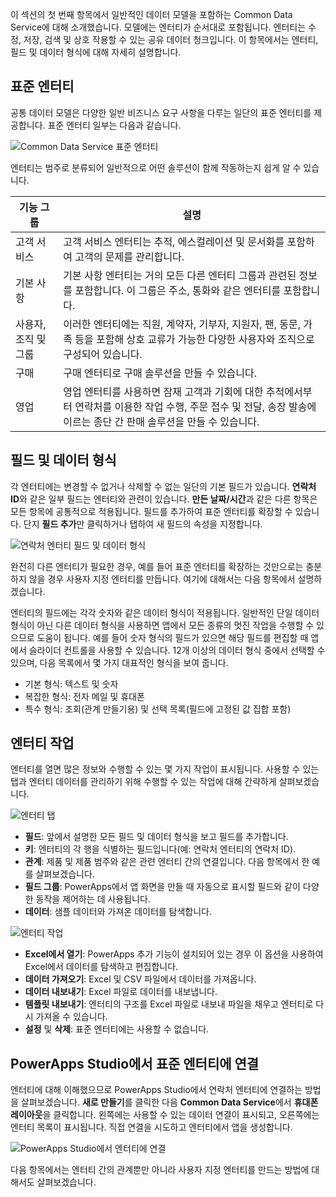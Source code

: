 이 섹션의 첫 번째 항목에서 일반적인 데이터 모델을 포함하는 Common Data Service에 대해 소개했습니다. 모델에는 엔터티가 순서대로 포함됩니다. 엔터티는 수정, 저장, 검색 및 상호 작용할 수 있는 공유 데이터 청크입니다. 이 항목에서는 엔터티, 필드 및 데이터 형식에 대해 자세히 설명합니다.

## <a name="standard-entities"></a>표준 엔터티
공통 데이터 모델은 다양한 일반 비즈니스 요구 사항을 다루는 일단의 표준 엔터티를 제공합니다. 표준 엔터티 일부는 다음과 같습니다.

![Common Data Service 표준 엔터티](./media/learning-common-data-service-entities/standard-entities.png)

엔터티는 범주로 분류되어 일반적으로 어떤 솔루션이 함께 작동하는지 쉽게 알 수 있습니다.

| 기능 그룹 | 설명 |
| --- | --- |
| 고객 서비스 |고객 서비스 엔터티는 추적, 에스컬레이션 및 문서화를 포함하여 고객의 문제를 관리합니다. |
| 기본 사항 |기본 사항 엔터티는 거의 모든 다른 엔터티 그룹과 관련된 정보를 포함합니다. 이 그룹은 주소, 통화와 같은 엔터티를 포함합니다. |
| 사용자, 조직 및 그룹 |이러한 엔터티에는 직원, 계약자, 기부자, 지원자, 팬, 동문, 가족 등을 포함해 상호 교류가 가능한 다양한 사용자와 조직으로 구성되어 있습니다. |
| 구매 |구매 엔터티로 구매 솔루션을 만들 수 있습니다. |
| 영업 |영업 엔터티를 사용하면 잠재 고객과 기회에 대한 추적에서부터 연락처를 이용한 작업 수행, 주문 접수 및 전달, 송장 발송에 이르는 종단 간 판매 솔루션을 만들 수 있습니다. |

## <a name="fields-and-data-types"></a>필드 및 데이터 형식
각 엔터티에는 변경할 수 없거나 삭제할 수 없는 일단의 기본 필드가 있습니다. **연락처 ID**와 같은 일부 필드는 엔터티와 관련이 있습니다. **만든 날짜/시간**과 같은 다른 항목은 모든 항목에 공통적으로 적용됩니다. 필드를 추가하여 표준 엔터티를 확장할 수 있습니다. 단지 **필드 추가**만 클릭하거나 탭하여 새 필드의 속성을 지정합니다.

![연락처 엔터티 필드 및 데이터 형식](./media/learning-common-data-service-entities/contact-entity-fields.png)

완전히 다른 엔터티가 필요한 경우, 예를 들어 표준 엔터티를 확장하는 것만으로는 충분하지 않을 경우 사용자 지정 엔터티를 만듭니다. 여기에 대해서는 다음 항목에서 설명하겠습니다.

엔터티의 필드에는 각각 숫자와 같은 데이터 형식이 적용됩니다. 일반적인 단일 데이터 형식이 아닌 다른 데이터 형식을 사용하면 앱에서 모든 종류의 멋진 작업을 수행할 수 있으므로 도움이 됩니다. 예를 들어 숫자 형식의 필드가 있으면 해당 필드를 편집할 때 앱에서 슬라이더 컨트롤을 사용할 수 있습니다. 12개 이상의 데이터 형식 중에서 선택할 수 있으며, 다음 목록에서 몇 가지 대표적인 형식을 보여 줍니다.

* 기본 형식: 텍스트 및 숫자
* 복잡한 형식: 전자 메일 및 휴대폰
* 특수 형식: 조회(관계 만들기용) 및 선택 목록(필드에 고정된 값 집합 포함)  

## <a name="working-with-entities"></a>엔터티 작업
엔터티를 열면 많은 정보와 수행할 수 있는 몇 가지 작업이 표시됩니다. 사용할 수 있는 탭과 엔터티 데이터를 관리하기 위해 수행할 수 있는 작업에 대해 간략하게 살펴보겠습니다.

![엔터티 탭](./media/learning-common-data-service-entities/entity-tabs.png)

* **필드**: 앞에서 설명한 모든 필드 및 데이터 형식을 보고 필드를 추가합니다.
* **키**: 엔터티의 각 행을 식별하는 필드입니다(예: 연락처 엔터티의 연락처 ID).
* **관계**: 제품 및 제품 범주와 같은 관련 엔터티 간의 연결입니다. 다음 항목에서 한 예를 살펴보겠습니다.
* **필드 그룹**: PowerApps에서 앱 화면을 만들 때 자동으로 표시할 필드와 같이 다양한 동작을 제어하는 데 사용됩니다.
* **데이터**: 샘플 데이터와 가져온 데이터를 탐색합니다.

![엔터티 작업](./media/learning-common-data-service-entities/entity-actions.png)

* **Excel에서 열기**: PowerApps 추가 기능이 설치되어 있는 경우 이 옵션을 사용하여 Excel에서 데이터를 탐색하고 편집합니다.
* **데이터 가져오기**: Excel 및 CSV 파일에서 데이터를 가져옵니다.
* **데이터 내보내기**: Excel 파일로 데이터를 내보냅니다.
* **템플릿 내보내기**: 엔터티의 구조를 Excel 파일로 내보내 파일을 채우고 엔터티로 다시 가져올 수 있습니다.
* **설정** 및 **삭제**: 표준 엔터티에는 사용할 수 없습니다.

## <a name="connecting-to-a-standard-entity-in-powerapps-studio"></a>PowerApps Studio에서 표준 엔터티에 연결
엔터티에 대해 이해했으므로 PowerApps Studio에서 연락처 엔터티에 연결하는 방법을 살펴보겠습니다. **새로 만들기**를 클릭한 다음 **Common Data Service**에서 **휴대폰 레이아웃**을 클릭합니다. 왼쪽에는 사용할 수 있는 데이터 연결이 표시되고, 오른쪽에는 엔터티 목록이 표시됩니다. 직접 연결을 시도하고 엔터티에서 앱을 생성합니다.

![PowerApps Studio에서 엔터티에 연결](./media/learning-common-data-service-entities/connect-to-standard-entity.png)

다음 항목에서는 엔터티 간의 관계뿐만 아니라 사용자 지정 엔터티를 만드는 방법에 대해서도 살펴보겠습니다.

